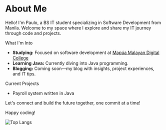 # About Me

Hello! I'm Paulo, a BS IT student specializing in Software Development from Manila. Welcome to my space where I explore and share my IT journey through code and projects.

What I'm Into

- **Studying:** Focused on software development at [Mapúa Malayan Digital College](https://www.mmdc.mcl.edu.ph/)
- **Learning Java:** Currently diving into Java programming.
- **Blogging:** Coming soon—my blog with insights, project experiences, and IT tips.

Current Projects

- Payroll system written in Java

Let's connect and build the future together, one commit at a time! 

Happy coding!


![Top Langs](https://github-readme-stats.vercel.app/api/top-langs/?username=polochamps&theme=tokyonight)
